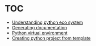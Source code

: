# TOC
* [Understanding python eco system](/python-world/understanding-python-eco-system.md)
* [Generating documentation](/python-world/generating-documentation.md)
* [Python virtual environment](/python-world/python-virtual-environment.md)
* [Creating python project from template](/python-world/creating-python-project-from-template.md)
